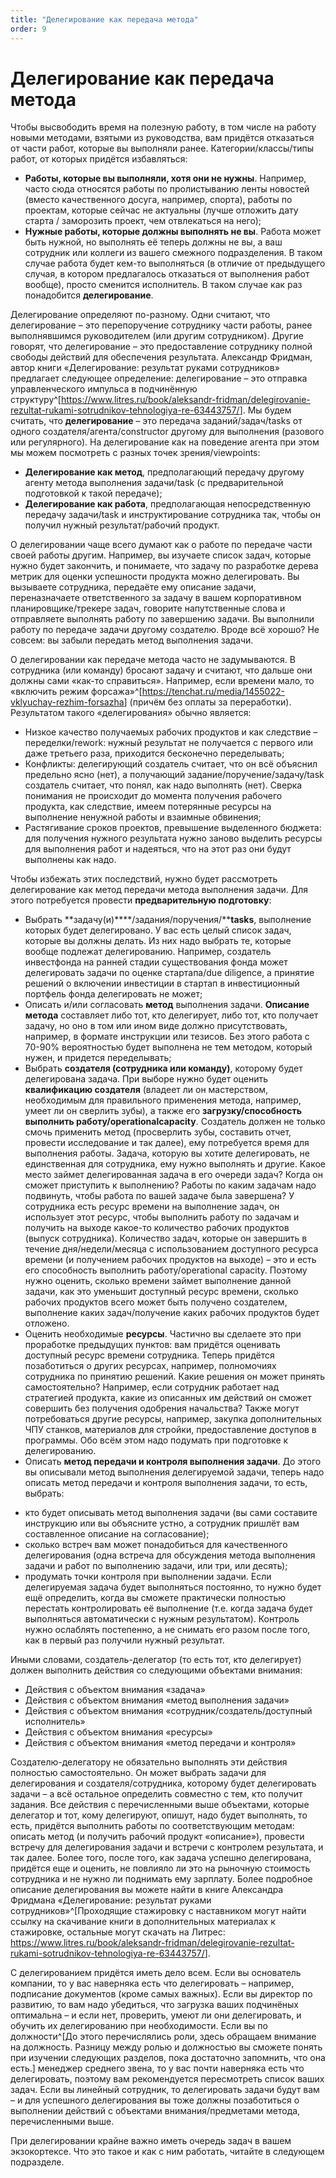 ```yaml
---
title: "Делегирование как передача метода"
order: 9
---
```


# Делегирование как передача метода

Чтобы высвободить время на полезную работу, в том числе на работу новыми методами, взятыми из руководства, вам придётся отказаться от части работ, которые вы выполняли ранее. Категории/классы/типы работ, от которых придётся избавляться:

* **Работы, которые вы выполняли, хотя они не нужны**. Например, часто сюда относятся работы по пролистыванию ленты новостей (вместо качественного досуга, например, спорта), работы по проектам, которые сейчас не актуальны (лучше отложить дату старта / заморозить проект, чем отвлекаться на него);
* **Нужные работы, которые должны выполнять не вы**. Работа может быть нужной, но выполнять её теперь должны не вы, а ваш сотрудник или коллеги из вашего смежного подразделения. В таком случае работа будет кем-то выполняться (в отличие от предыдущего случая, в котором предлагалось отказаться от выполнения работ вообще), просто сменится исполнитель. В таком случае как раз понадобится **делегирование**.

Делегирование определяют по-разному. Одни считают, что делегирование – это перепоручение сотруднику части работы, ранее выполнявшимся руководителем (или другим сотрудником). Другие говорят, что делегирование – это предоставление сотруднику полной свободы действий для обеспечения результата. Александр Фридман, автор книги «Делегирование: результат руками сотрудников» предлагает следующее определение: делегирование – это отправка управленческого импульса в подчинённую структуру^[<https://www.litres.ru/book/aleksandr-fridman/delegirovanie-rezultat-rukami-sotrudnikov-tehnologiya-re-63443757/>]. Мы будем считать, что **делегирование** – это передача заданий/задач/tasks от одного создателя/агента/constructor другому для выполнения (разового или регулярного). На делегирование как на поведение агента при этом мы можем посмотреть с разных точек зрения/viewpoints:

* **Делегирование как метод**, предполагающий передачу другому агенту метода выполнения задачи/task (с предварительной подготовкой к такой передаче);
* **Делегирование как работа**, предполагающая непосредственную передачу задачи/task и инструктирование сотрудника так, чтобы он получил нужный результат/рабочий продукт.

О делегировании чаще всего думают как о работе по передаче части своей работы другим. Например, вы изучаете список задач, которые нужно будет закончить, и понимаете, что задачу по разработке дерева метрик для оценки успешности продукта можно делегировать. Вы вызываете сотрудника, передаёте ему описание задачи, переназначаете ответственного за задачу в вашем корпоративном планировщике/трекере задач, говорите напутственные слова и отправляете выполнять работу по завершению задачи. Вы выполнили работу по передаче задачи другому создателю. Вроде всё хорошо? Не совсем: вы забыли передать метод выполнения задачи.

О делегировании как передаче метода часто не задумываются. В сотрудника (или команду) бросают задачу и считают, что дальше они должны сами «как-то справиться». Например, если времени мало, то «включить режим форсажа»^[<https://tenchat.ru/media/1455022-vklyuchay-rezhim-forsazha>] (причём без оплаты за переработки). Результатом такого «делегирования» обычно является:

* Низкое качество получаемых рабочих продуктов и как следствие – переделки/rework: нужный результат не получается с первого или даже третьего раза, приходится бесконечно переделывать;
* Конфликты: делегирующий создатель считает, что он всё объяснил предельно ясно (нет), а получающий задание/поручение/задачу/task создатель считает, что понял, как надо выполнять (нет). Сверка понимания не происходит до момента получения рабочего продукта, как следствие, имеем потерянные ресурсы на выполнение ненужной работы и взаимные обвинения;
* Растягивание сроков проектов, превышение выделенного бюджета: для получения нужного результата нужно заново выделить ресурсы для выполнения работ и надеяться, что на этот раз они будут выполнены как надо.

Чтобы избежать этих последствий, нужно будет рассмотреть делегирование как метод передачи метода выполнения задачи. Для этого потребуется провести **предварительную подготовку**:

* Выбрать **задачу(и)****/задания/поручения/****tasks**, выполнение которых будет делегировано. У вас есть целый список задач, которые вы должны делать. Из них надо выбрать те, которые вообще подлежат делегированию. Например, создатель инвестфонда на ранней стадии существования фонда может делегировать задачи по оценке стартапа/due diligence, а принятие решений о включении инвестиции в стартап в инвестиционный портфель фонда делегировать не может;
* Описать и/или согласовать **метод** выполнения задачи. **Описание метода** составляет либо тот, кто делегирует, либо тот, кто получает задачу, но оно в том или ином виде должно присутствовать, например, в формате инструкции или тезисов. Без этого работа с 70-90% вероятностью будет выполнена не тем методом, который нужен, и придется переделывать;
* Выбрать **создателя (сотрудника или команду)**, которому будет делегирована задача. При выборе нужно будет оценить **квалификацию создателя** (владеет ли он мастерством, необходимым для правильного применения метода, например, умеет ли он сверлить зубы), а также его **загрузку/способность выполнить работу/****operational****capacity**. Создатель должен не только смочь применить метод (просверлить зубы, составить отчет, провести исследование и так далее), ему потребуется время для выполнения работы. Задача, которую вы хотите делегировать, не единственная для сотрудника, ему нужно выполнять и другие. Какое место займет делегированная задача в его очереди задач? Когда он сможет приступить к выполнению? Работы по каким задачам надо подвинуть, чтобы работа по вашей задаче была завершена? У сотрудника есть ресурс времени на выполнение задач, он использует этот ресурс, чтобы выполнить работу по задачам и получить на выходе какое-то количество рабочих продуктов (выпуск сотрудника). Количество задач, которые он завершить в течение дня/недели/месяца с использованием доступного ресурса времени (и получением рабочих продуктов на выходе) – это и есть его способность выполнить работу/operational capacity. Поэтому нужно оценить, сколько времени займет выполнение данной задачи, как это уменьшит доступный ресурс времени, сколько рабочих продуктов всего может быть получено создателем, выполнение каких задач/получение каких рабочих продуктов будет отложено.
* Оценить необходимые **ресурсы**. Частично вы сделаете это при проработке предыдущих пунктов: вам придётся оценивать доступный ресурс времени сотрудника. Теперь придётся позаботиться о других ресурсах, например, полномочиях сотрудника по принятию решений. Какие решения он может принять самостоятельно? Например, если сотрудник работает над стратегией продукта, какие из описанных им действий он сможет совершить без получения одобрения начальства? Также могут потребоваться другие ресурсы, например, закупка дополнительных ЧПУ станков, материалов для стройки, предоставление доступов в программы. Обо всём этом надо подумать при подготовке к делегированию.
* Описать **метод передачи и контроля выполнения задачи**. До этого вы описывали метод выполнения делегируемой задачи, теперь надо описать метод передачи и контроля выполнения задачи, то есть, выбрать:

+ кто будет описывать метод выполнения задачи (вы сами составите инструкцию или вы объясните устно, а сотрудник пришлёт вам составленное описание на согласование);
+ сколько встреч вам может понадобиться для качественного делегирования (одна встреча для обсуждения метода выполнения задачи и работ по выполнению задачи, или три, или десять);
+ продумать точки контроля при выполнении задачи. Если делегируемая задача будет выполняться постоянно, то нужно будет ещё определить, когда вы сможете практически полностью перестать контролировать её выполнение (т.е. когда задача будет выполняться автоматически с нужным результатом). Контроль нужно ослаблять постепенно, а не снимать его разом после того, как в первый раз получили нужный результат.

Иными словами, создатель-делегатор (то есть тот, кто делегирует) должен выполнить действия со следующими объектами внимания:

* Действия с объектом внимания «задача»
* Действия с объектом внимания «метод выполнения задачи»
* Действия с объектом внимания «сотрудник/создатель/доступный исполнитель»
* Действия с объектом внимания «ресурсы»
* Действия с объектом внимания «метод передачи и контроля»

Создателю-делегатору не обязательно выполнять эти действия полностью самостоятельно. Он может выбрать задачи для делегирования и создателя/сотрудника, которому будет делегировать задачи – а всё остальное определить совместно с тем, кто получит задания. Все действия с перечисленными выше объектами, которые делегатор и тот, кому делегируют, опишут, надо будет выполнять, то есть, придётся выполнить работы по соответствующим методам: описать метод (и получить рабочий продукт «описание»), провести встречу для делегирования задачи и встречи с контролем результата, и так далее. Более того, после того, как задача успешно делегирована, придётся еще и оценить, не повлияло ли это на рыночную стоимость сотрудника и не нужно ли поднимать ему зарплату. Более подробное описание делегирования вы можете найти в книге Александра Фридмана «Делегирование: результат руками сотрудников»^[Проходящие стажировку с наставником могут найти ссылку на скачивание книги в дополнительных материалах к стажировке, остальные могут скачать на Литрес: <https://www.litres.ru/book/aleksandr-fridman/delegirovanie-rezultat-rukami-sotrudnikov-tehnologiya-re-63443757/>].

С делегированием придётся иметь дело всем. Если вы основатель компании, то у вас наверняка есть что делегировать – например, подписание документов (кроме самых важных). Если вы директор по развитию, то вам надо убедиться, что загрузка ваших подчинёных оптимальна – и если нет, проверить, умеют ли они делегировать, и обучить их делегированию при необходимости. Если вы по должности^[До этого перечислялись роли, здесь обращаем внимание на должность. Разницу между ролью и должностью вы сможете понять при изучении следующих разделов, пока достаточно запомнить, что она есть.] менеджер среднего звена, то у вас почти наверняка есть что делегировать, поэтому вам рекомендуется пересмотреть список ваших задач. Если вы линейный сотрудник, то делегировать задачи будут вам – и для успешного делегирования вы тоже должны позаботиться о выполнении действий с объектами внимания/предметами метода, перечисленными выше.

При делегировании крайне важно иметь очередь задач в вашем экзокортексе. Что это такое и как с ним работать, читайте в следующем подразделе.
